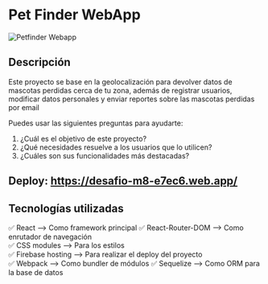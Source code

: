 # Pet Finder WebApp

![Petfinder Webapp](https://64.media.tumblr.com/8f6b929062ab226bad91ad42eb6cef77/588253e075953f13-3a/s1280x1920/788a2d90b3a0c0a5864f7a24da98c11b6220e996.pnj)

## Descripción

Este proyecto se base en la geolocalización para devolver datos de mascotas perdidas cerca de tu zona, además de registrar usuarios, modificar datos personales y enviar reportes sobre las mascotas perdidas por email

Puedes usar las siguientes preguntas para ayudarte:

1. ¿Cuál es el objetivo de este proyecto?
2. ¿Qué necesidades resuelve a los usuarios que lo utilicen?
3. ¿Cuáles son sus funcionalidades más destacadas?

## Deploy: https://desafio-m8-e7ec6.web.app/

## Tecnologías utilizadas

✅ React --> Como framework principal
✅ React-Router-DOM --> Como enrutador de navegación  
✅ CSS modules --> Para los estilos  
✅ Firebase hosting --> Para realizar el deploy del proyecto  
✅ Webpack --> Como bundler de módulos
✅ Sequelize --> Como ORM para la base de datos

